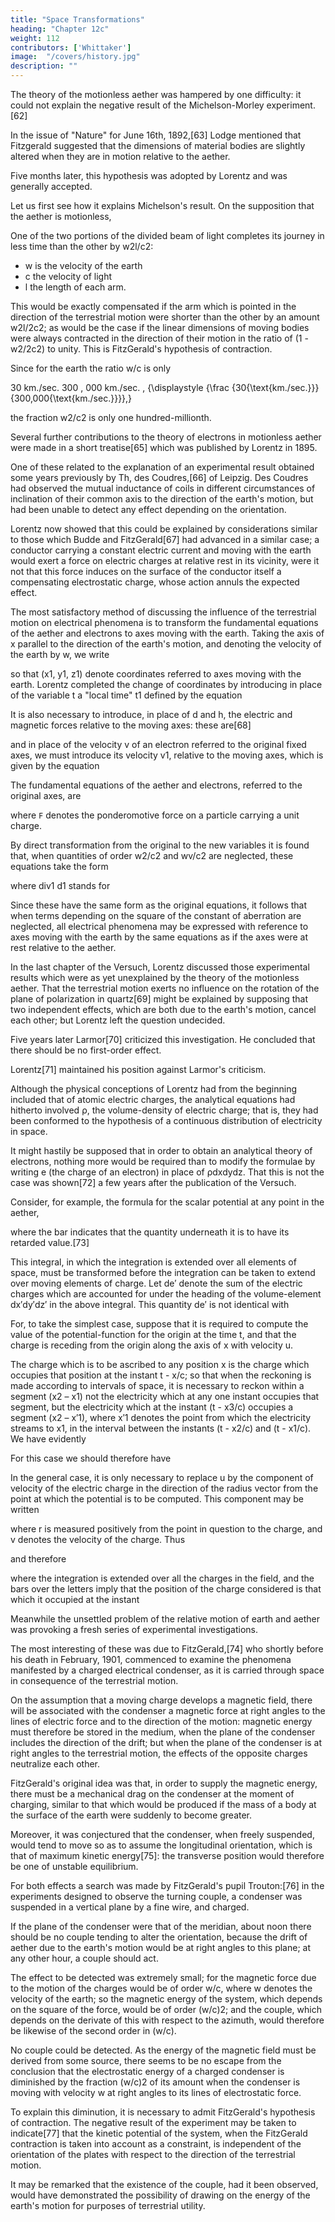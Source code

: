 ```yaml
---
title: "Space Transformations"
heading: "Chapter 12c"
weight: 112
contributors: ['Whittaker']
image:  "/covers/history.jpg"
description: ""
---
```




The theory of the motionless aether was hampered by one difficulty: it could not explain the negative result of the Michelson-Morley experiment.[62] 

<!-- The adjustment of theory to observation in this particular was achieved by means of a remarkable hypothesis which must now be introduced. -->

In the issue of "Nature" for June 16th, 1892,[63] Lodge mentioned that Fitzgerald suggested that the dimensions of material bodies are slightly altered when they are in motion relative to the aether. 

Five months later, this hypothesis was adopted by Lorentz and was generally accepted.

<!-- , in a communication to the Amsterdam Academy;[64]after which it won favour in a gradually widening circle, until eventually it came to be generally taken as the basis of all theoretical investigations on the notion of ponderable bodies through the aether. -->

Let us first see how it explains Michelson's result. On the supposition that the aether is motionless, 

One of the two portions of the divided beam of light completes its journey in less time than the other by w2l/c2:
- w is the velocity of the earth
- c the velocity of light
- l the length of each arm. 

This would be exactly compensated if the arm which is pointed in the direction of the terrestrial motion were shorter than the other by an amount w2l/2c2; as would be the case if the linear dimensions of moving bodies were always contracted in the direction of their motion in the ratio of (1 - w2/2c2) to unity. This is FitzGerald's hypothesis of contraction. 

Since for the earth the ratio w/c is only

30
km./sec.
300
,
000
km./sec.
,
{\displaystyle {\frac {30{\text{km./sec.}}}{300,000{\text{km./sec.}}}},}

the fraction w2/c2 is only one hundred-millionth.

Several further contributions to the theory of electrons in motionless aether were made in a short treatise[65] which was published by Lorentz in 1895. 

One of these related to the explanation of an experimental result obtained some years previously by Th, des Coudres,[66] of Leipzig. Des Coudres had observed the mutual inductance of coils in different circumstances of inclination of their common axis to the direction of the earth's motion, but had been unable to detect any effect depending on the orientation. 

Lorentz now showed that this could be explained by considerations similar to those which Budde and FitzGerald[67] had advanced in a similar case; a conductor carrying a constant electric current and moving with the earth would exert a force on electric charges at relative rest in its vicinity, were it not that this force induces on the surface of the conductor itself a compensating electrostatic charge, whose action annuls the expected effect.

The most satisfactory method of discussing the influence of the terrestrial motion on electrical phenomena is to transform the fundamental equations of the aether and electrons to axes moving with the earth. Taking the axis of x parallel to the direction of the earth's motion, and denoting the velocity of the earth by w, we write

so that (x1, y1, z1) denote coordinates referred to axes moving with the earth. Lorentz completed the change of coordinates by introducing in place of the variable t a "local time" t1 defined by the equation

It is also necessary to introduce, in place of d and h, the electric and magnetic forces relative to the moving axes: these are[68]

and in place of the velocity v of an electron referred to the original fixed axes, we must introduce its velocity v1, relative to the moving axes, which is given by the equation

The fundamental equations of the aether and electrons, referred to the original axes, are


where `F` denotes the ponderomotive force on a particle carrying a unit charge.

By direct transformation from the original to the new variables it is found that, when quantities of order w2/c2 and wv/c2 are neglected, these equations take the form


where div1 d1 stands for


Since these have the same form as the original equations, it follows that when terms depending on the square of the constant of aberration are neglected, all electrical phenomena may be expressed with reference to axes moving with the earth by the same equations as if the axes were at rest relative to the aether.

In the last chapter of the Versuch, Lorentz discussed those experimental results which were as yet unexplained by the theory of the motionless aether. That the terrestrial motion exerts no influence on the rotation of the plane of polarization in quartz[69] might be explained by supposing that two independent effects, which are both due to the earth's motion, cancel each other; but Lorentz left the question undecided.

Five years later Larmor[70] criticized this investigation. He concluded that there should be no first-order effect.

Lorentz[71] maintained his position against Larmor's criticism.

Although the physical conceptions of Lorentz had from the beginning included that of atomic electric charges, the analytical equations had hitherto involved ρ, the volume-density of electric charge; that is, they had been conformed to the hypothesis of a continuous distribution of electricity in space. 

It might hastily be supposed that in order to obtain an analytical theory of electrons, nothing more would be required than to modify the formulae by writing e (the charge of an electron) in place of ρdxdydz. That this is not the case was shown[72] a few years after the publication of the Versuch.

Consider, for example, the formula for the scalar potential at any point in the aether,

where the bar indicates that the quantity underneath it is to have its retarded value.[73]

This integral, in which the integration is extended over all elements of space, must be transformed before the integration can be taken to extend over moving elements of charge. Let de′ denote the sum of the electric charges which are accounted for under the heading of the volume-element dx′dy′dz′ in the above integral. This quantity de′ is not identical with 


For, to take the simplest case, suppose that it is required to compute the value of the potential-function for the origin at the time t, and that the charge is receding from the origin along the axis of x with velocity u.

The charge which is to be ascribed to any position x is the charge which occupies that position at the instant t - x/c; so that when the reckoning is made according to intervals of space, it is necessary to reckon within a segment (x2 – x1) not the electricity which at any one instant occupies that segment, but the electricity which at the instant (t - x3/c) occupies a segment (x2 – x′1), where x′1 denotes the point from which the electricity streams to x1, in the interval between the instants (t - x2/c) and (t - x1/c). We have evidently


For this case we should therefore have

In the general case, it is only necessary to replace u by the component of velocity of the electric charge in the direction of the radius vector from the point at which the potential is to be computed. This component may be written 


where r is measured positively from the point in question to the charge, and v denotes the velocity of the charge. Thus


and therefore


where the integration is extended over all the charges in the field, and the bars over the letters imply that the position of the charge considered is that which it occupied at the instant 

Meanwhile the unsettled problem of the relative motion of earth and aether was provoking a fresh series of experimental investigations.

The most interesting of these was due to FitzGerald,[74] who shortly before his death in February, 1901, commenced to examine the phenomena manifested by a charged electrical condenser, as it is carried through space in consequence of the terrestrial motion. 

On the assumption that a moving charge develops a magnetic field, there will be associated with the condenser a magnetic force at right angles to the lines of electric force and to the direction of the motion: magnetic energy must therefore be stored in the medium, when the plane of the condenser includes the direction of the drift; but when the plane of the condenser is at right angles to the terrestrial motion, the effects of the opposite charges neutralize each other. 

FitzGerald's original idea was that, in order to supply the magnetic energy, there must be a mechanical drag on the condenser at the moment of charging, similar to that which would be produced if the mass of a body at the surface of the earth were suddenly to become greater. 

Moreover, it was conjectured that the condenser, when freely suspended, would tend to move so as to assume the longitudinal orientation, which is that of maximum kinetic energy[75]: the transverse position would therefore be one of unstable equilibrium.

For both effects a search was made by FitzGerald's pupil Trouton:[76] in the experiments designed to observe the turning couple, a condenser was suspended in a vertical plane by a fine wire, and charged. 

If the plane of the condenser were that of the meridian, about noon there should be no couple tending to alter the orientation, because the drift of aether due to the earth's motion would be at right angles to this plane; at any other hour, a couple should act. 

The effect to be detected was extremely small; for the magnetic force due to the motion of the charges would be of order w/c, where w denotes the velocity of the earth; so the magnetic energy of the system, which depends on the square of the force, would be of order (w/c)2; and the couple, which depends on the derivate of this with respect to the azimuth, would therefore be likewise of the second order in (w/c).

No couple could be detected. As the energy of the magnetic field must be derived from some source, there seems to be no escape from the conclusion that the electrostatic energy of a charged condenser is diminished by the fraction (w/c)2 of its amount when the condenser is moving with velocity w at right angles to its lines of electrostatic force. 

To explain this diminution, it is necessary to admit FitzGerald's hypothesis of contraction. The negative result of the experiment may be taken to indicate[77] that the kinetic potential of the system, when the FitzGerald contraction is taken into account as a ​constraint, is independent of the orientation of the plates with respect to the direction of the terrestrial motion.

It may be remarked that the existence of the couple, had it been observed, would have demonstrated the possibility of drawing on the energy of the earth's motion for purposes of terrestrial utility.

